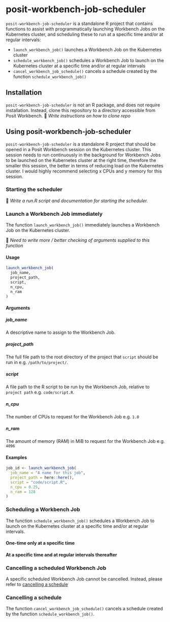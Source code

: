 # posit-workbench-job-scheduler

`posit-workbench-job-scheduler` is a standalone R project that contains functions to assist with programmatically launching Workbench Jobs on the Kubernetes cluster, and scheduling these to run at a specific time and/or at regular intervals:

* `launch_workbench_job()` launches a Workbench Job on the Kubernetes cluster
* `schedule_workbench_job()` schedules a Workbench Job to launch on the Kubernetes cluster at a specific time and/or at regular intervals
* `cancel_workbench_job_schedule()` cancels a schedule created by the function `schedule_workbench_job()`

## Installation

`posit-workbench-job-scheduler` is not an R package, and does not require installation.  Instead, clone this repository to a directory accessible from Posit Workbench. :memo: _Write instructions on how to clone repo_

## Using posit-workbench-job-scheduler

`posit-workbench-job-scheduler` is a standalone R project that should be opened in a Posit Workbench session on the Kubernetes cluster.  This session needs to run continuously in the background for Workbench Jobs to be launched on the Kubernetes cluster at the right time, therefore the smaller this session, the better in terms of reducing load on the Kubernetes cluster.  I would highly recommend selecting x CPUs and y memory for this session.

### Starting the scheduler

:memo: _Write a run.R script and documentation for starting the scheduler._

### Launch a Workbench Job immediately

The function `launch_workbench_job()` immediately launches a Workbench Job on the Kubernetes cluster.

:memo: _Need to write more / better checking of arguments supplied to this function_

#### Usage

```R
launch_workbench_job(
  job_name,
  project_path,
  script,
  n_cpu,
  n_ram
)
```

#### Arguments

##### job_name

A descriptive name to assign to the Workbench Job.

##### project_path

The full file path to the root directory of the project that `script` should be run in e.g. `/path/to/project/`.

##### script

A file path to the R script to be run by the Workbench Job, relative to `project path` e.g. `code/script.R`.

##### n_cpu

The number of CPUs to request for the Workbench Job e.g. `1.0`

##### n_ram

The amount of memory (RAM) in MiB to request for the Workbench Job e.g. `4096`

#### Examples

```R
job_id <- launch_workbench_job(
  job_name = "A name for this job",
  project_path = here::here(),
  script = "code/script.R",
  n_cpu = 0.25,
  n_ram = 128
)
```

### Scheduling a Workbench Job

The function `schedule_workbench_job()` schedules a Workbench Job to launch on the Kubernetes cluster at a specific time and/or at regular intervals.



#### One-time only at a specific time



#### At a specific time and at regular intervals thereafter


### Cancelling a scheduled Workbench Job

A specific scheduled Workbench Job cannot be cancelled.  Instead, please refer to [cancelling a schedule](#cancelling-a-schedule)

### Cancelling a schedule

The function `cancel_workbench_job_schedule()` cancels a schedule created by the function `schedule_workbench_job()`.
